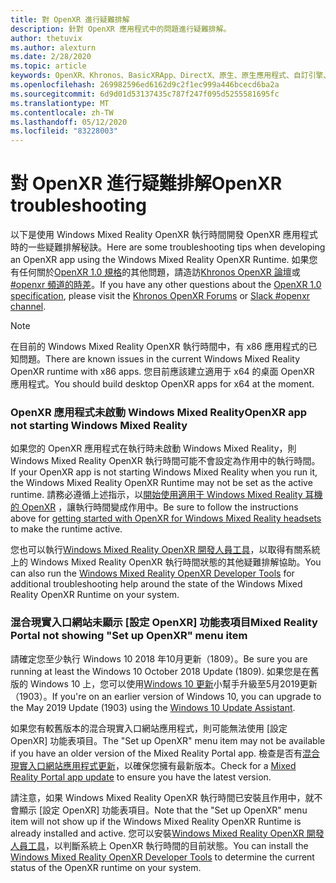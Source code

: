 ```yaml
---
title: 對 OpenXR 進行疑難排解
description: 針對 OpenXR 應用程式中的問題進行疑難排解。
author: thetuvix
ms.author: alexturn
ms.date: 2/28/2020
ms.topic: article
keywords: OpenXR、Khronos、BasicXRApp、DirectX、原生、原生應用程式、自訂引擎、中介軟體、疑難排解
ms.openlocfilehash: 269982596ed6162d9c2f1ec999a446bcecd6ba2a
ms.sourcegitcommit: 6d9d01d53137435c787f247f095d5255581695fc
ms.translationtype: MT
ms.contentlocale: zh-TW
ms.lasthandoff: 05/12/2020
ms.locfileid: "83228003"
---
```

# <a name="openxr-troubleshooting"></a><span data-ttu-id="04f40-104">對 OpenXR 進行疑難排解</span><span class="sxs-lookup"><span data-stu-id="04f40-104">OpenXR troubleshooting</span></span>

<span data-ttu-id="04f40-105">以下是使用 Windows Mixed Reality OpenXR 執行時間開發 OpenXR 應用程式時的一些疑難排解秘訣。</span><span class="sxs-lookup"><span data-stu-id="04f40-105">Here are some troubleshooting tips when developing an OpenXR app using the Windows Mixed Reality OpenXR Runtime.</span></span>  <span data-ttu-id="04f40-106">如果您有任何關於<a href="https://www.khronos.org/registry/OpenXR/specs/1.0/html/xrspec.html" target="_blank">OpenXR 1.0 規格</a>的其他問題，請造訪<a href="https://community.khronos.org/c/openxr" target="_blank">Khronos OpenXR 論壇</a>或<a href="https://khr.io/slack" target="_blank">#openxr 頻道的時差</a>。</span><span class="sxs-lookup"><span data-stu-id="04f40-106">If you have any other questions about the <a href="https://www.khronos.org/registry/OpenXR/specs/1.0/html/xrspec.html" target="_blank">OpenXR 1.0 specification</a>, please visit the <a href="https://community.khronos.org/c/openxr" target="_blank">Khronos OpenXR Forums</a> or <a href="https://khr.io/slack" target="_blank">Slack #openxr channel</a>.</span></span>

>[!NOTE]
><span data-ttu-id="04f40-107">在目前的 Windows Mixed Reality OpenXR 執行時間中，有 x86 應用程式的已知問題。</span><span class="sxs-lookup"><span data-stu-id="04f40-107">There are known issues in the current Windows Mixed Reality OpenXR runtime with x86 apps.</span></span>  <span data-ttu-id="04f40-108">您目前應該建立適用于 x64 的桌面 OpenXR 應用程式。</span><span class="sxs-lookup"><span data-stu-id="04f40-108">You should build desktop OpenXR apps for x64 at the moment.</span></span>

### <a name="openxr-app-not-starting-windows-mixed-reality"></a><span data-ttu-id="04f40-109">OpenXR 應用程式未啟動 Windows Mixed Reality</span><span class="sxs-lookup"><span data-stu-id="04f40-109">OpenXR app not starting Windows Mixed Reality</span></span>

<span data-ttu-id="04f40-110">如果您的 OpenXR 應用程式在執行時未啟動 Windows Mixed Reality，則 Windows Mixed Reality OpenXR 執行時間可能不會設定為作用中的執行時間。</span><span class="sxs-lookup"><span data-stu-id="04f40-110">If your OpenXR app is not starting Windows Mixed Reality when you run it, the Windows Mixed Reality OpenXR Runtime may not be set as the active runtime.</span></span>  <span data-ttu-id="04f40-111">請務必遵循上述指示，以[開始使用適用于 Windows Mixed Reality 耳機的 OpenXR](openxr-getting-started.md#getting-started-with-openxr-for-windows-mixed-reality-headsets) ，讓執行時間變成作用中。</span><span class="sxs-lookup"><span data-stu-id="04f40-111">Be sure to follow the instructions above for [getting started with OpenXR for Windows Mixed Reality headsets](openxr-getting-started.md#getting-started-with-openxr-for-windows-mixed-reality-headsets) to make the runtime active.</span></span>

<span data-ttu-id="04f40-112">您也可以執行[Windows Mixed Reality OpenXR 開發人員工具](openxr-getting-started.md#getting-the-windows-mixed-reality-openxr-developer-tools)，以取得有關系統上的 Windows Mixed Reality OpenXR 執行時間狀態的其他疑難排解協助。</span><span class="sxs-lookup"><span data-stu-id="04f40-112">You can also run the [Windows Mixed Reality OpenXR Developer Tools](openxr-getting-started.md#getting-the-windows-mixed-reality-openxr-developer-tools) for additional troubleshooting help around the state of the Windows Mixed Reality OpenXR Runtime on your system.</span></span>

### <a name="mixed-reality-portal-not-showing-set-up-openxr-menu-item"></a><span data-ttu-id="04f40-113">混合現實入口網站未顯示 [設定 OpenXR] 功能表項目</span><span class="sxs-lookup"><span data-stu-id="04f40-113">Mixed Reality Portal not showing "Set up OpenXR" menu item</span></span>

<span data-ttu-id="04f40-114">請確定您至少執行 Windows 10 2018 年10月更新（1809）。</span><span class="sxs-lookup"><span data-stu-id="04f40-114">Be sure you are running at least the Windows 10 October 2018 Update (1809).</span></span>  <span data-ttu-id="04f40-115">如果您是在舊版的 Windows 10 上，您可以使用[Windows 10 更新](https://www.microsoft.com//software-download/windows10)小幫手升級至5月2019更新（1903）。</span><span class="sxs-lookup"><span data-stu-id="04f40-115">If you're on an earlier version of Windows 10, you can upgrade to the May 2019 Update (1903) using the [Windows 10 Update Assistant](https://www.microsoft.com//software-download/windows10).</span></span>

<span data-ttu-id="04f40-116">如果您有較舊版本的混合現實入口網站應用程式，則可能無法使用 [設定 OpenXR] 功能表項目。</span><span class="sxs-lookup"><span data-stu-id="04f40-116">The "Set up OpenXR" menu item may not be available if you have an older version of the Mixed Reality Portal app.</span></span>  <span data-ttu-id="04f40-117">檢查是否有[混合現實入口網站應用程式更新](https://www.microsoft.com/p/mixed-reality-portal/9ng1h8b3zc7m)，以確保您擁有最新版本。</span><span class="sxs-lookup"><span data-stu-id="04f40-117">Check for a [Mixed Reality Portal app update](https://www.microsoft.com/p/mixed-reality-portal/9ng1h8b3zc7m) to ensure you have the latest version.</span></span>

<span data-ttu-id="04f40-118">請注意，如果 Windows Mixed Reality OpenXR 執行時間已安裝且作用中，就不會顯示 [設定 OpenXR] 功能表項目。</span><span class="sxs-lookup"><span data-stu-id="04f40-118">Note that the "Set up OpenXR" menu item will not show up if the Windows Mixed Reality OpenXR Runtime is already installed and active.</span></span>  <span data-ttu-id="04f40-119">您可以安裝[Windows Mixed Reality OpenXR 開發人員工具](openxr-getting-started.md#getting-the-windows-mixed-reality-openxr-developer-tools)，以判斷系統上 OpenXR 執行時間的目前狀態。</span><span class="sxs-lookup"><span data-stu-id="04f40-119">You can install the [Windows Mixed Reality OpenXR Developer Tools](openxr-getting-started.md#getting-the-windows-mixed-reality-openxr-developer-tools) to determine the current status of the OpenXR runtime on your system.</span></span>